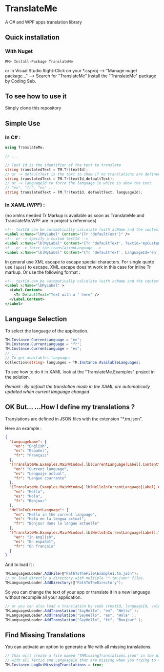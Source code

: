# TranslateMe

A C# and WPF apps translation library

## Quick installation

### With Nuget

```
PM> Install-Package TranslateMe
```

or in Visual Studio Right-Click on your *.csproj --> "Manage nuget package..." --> Search for "TranslateMe" Install the "TranslateMe" package by Coding Seb.

## To see how to use it
Simply clone this repository

## Simple Use

### In C# :

```csharp
using TranslateMe;

// ...

// Text Id is the identifier of the text to translate
string translatedText = TM.Tr(textId);
// or -> defaultText is the text to show if no translations are defined for this textId in the current language.
string translatedText = TM.Tr(textId,defaultText);
// or -> languageId to force the language in which is show the text
// "en", "fr", "es" ...
string translatedText = TM.Tr(textId, defaultText, languageId);
```

### In XAML (WPF) :
(no xmlns needed Tr Markup is available as soon as TranslateMe and TranslateMe.WPF are in project's references)

```xml
<!-- textId can be automatically calculate (with x:Name and the context of the element) -->
<Label x:Name="lbMyLabel" Content="{Tr 'defaultText'}" />
<!-- or -> specify a custom textId -->
<Label x:Name="lblMyLabel" Content="{Tr 'defaultText', TextId='myCustomLabel'}" />
<!-- or -> force the translationLanguage -->
<Label x:Name="lblMyLabel" Content="{Tr 'defaultText', LanguageId='en'}" />
```

In general use XML escape to escape special characters. For single quote use ```[apos]``` to escape. XML escape does'nt work in this case for inline Tr markup. Or use the following format : 

```xml
<!-- textId can be automatically calculate (with x:Name and the context of the element) -->
<Label x:Name="lbMyLabel" >
  <Label.Content>
    <Tr DefaultText="Text with a ' here" />
  </Label.Content>
</Label>
```

## Language Selection
To select the language of the application.

```csharp
TM.Instance.CurrentLanguage = "en";
TM.Instance.CurrentLanguage = "fr";
TM.Instance.CurrentLanguage = "es";
// ...
// To get availables languages
Collection<string> languages = TM.Instance.AvailableLanguages;
```

To see how to do it in XAML look at the "TranslateMe.Examples" project in the solution.

*Remark : By default the translation made in the XAML are automatically updated when current language changed*

## OK But... ...How I define my translations ?
Translations are defined in JSON files with the extension "*.tm.json".

Here an example :

```json
{
  "LanguageName": {
    "en": "English",
    "es": "Español",
    "fr": "Français"
  },
  "[TranslateMe.Examples.MainWindow].lblCurrentLanguage[Label].Content": {
    "en": "Current language",
    "es": "Lenguaje actual",
    "fr": "Langue courrante"
  },
  "[TranslateMe.Examples.MainWindow].lblHelloInCurrentLanguage[Label].Content": {
    "en": "Hello",
    "es": "Hola",
    "fr": "Bonjour"
  },
  "HelloInCurrentLanguage": {
    "en": "Hello in the current language",
    "es": "Hola en la lengua actual",
    "fr": "Bonjour dans la langue actuelle"
  },
  "[TranslateMe.Examples.MainWindow].lblHelloInCurrentLanguage[Label].ToolTip": {
    "en": "In english",
    "es": "En español",
    "fr": "En français"
  }
}
```

And to load it :

```csharp
TMLanguagesLoader.AddFile(@"PathToTheFile\Example1.tm.json");
// or load directly a directory with multiple "*.tm.json" files.
TMLanguagesLoader.AddDirectory(@"PathToTheDirectory");
```

So you can change the text of your app or translate it in a new language without recompile all your application.

```csharp
// or you can also load a translation by code (textId, languageId, value)
TMLanguagesLoader.AddTranslation("SayHello", "en", "Hello" );
TMLanguagesLoader.AddTranslation("SayHello", "es", "Hola" );
TMLanguagesLoader.AddTranslation("SayHello", "fr", "Bonjour" );
```

## Find Missing Translations
You can activate an option to generate a file with all missing translations. 

```csharp
// This will create a file named "TMMissingTranslations.json" in the directory of your assembly
// with all TextId and LanguageId that are missing when you trying to translate them.
TM.Instance.LogOutMissingTranslations = true;
```
